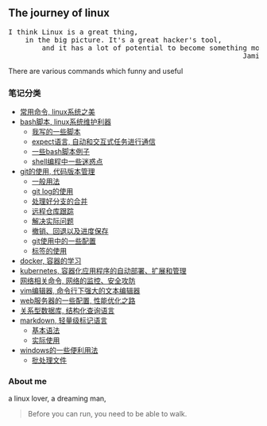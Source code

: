 ## The journey of linux <br/>
<pre>
I think Linux is a great thing,
    in the big picture. It's a great hacker's tool,
        and it has a lot of potential to become something more.
                                                        Jamie Zawinski
</pre>
There are various commands which funny and useful <br/>

### 笔记分类

+ [常用命令, linux系统之美](https://github.com/HudsonWu/linuxStudying/tree/master/common)
+ [bash脚本, linux系统维护利器](https://github.com/HudsonWu/linuxStudying/tree/master/bash)
    + [我写的一些脚本](https://github.com/HudsonWu/linuxStudying/tree/master/bash/my)
    + [expect语言, 自动和交互式任务进行通信](https://github.com/HudsonWu/linuxStudying/tree/master/bash/expect)
    + [一些bash脚本例子](https://github.com/HudsonWu/linuxStudying/tree/master/bash/examples)
    + [shell编程中一些迷惑点](https://github.com/HudsonWu/linuxStudying/tree/master/bash/usage.md)
+ [git的使用, 代码版本管理](https://github.com/HudsonWu/linuxStudying/tree/master/git)
    + [一般用法](https://github.com/HudsonWu/linuxStudying/blob/master/git/common.md)
    + [git log的使用](https://github.com/HudsonWu/linuxStudying/blob/master/git/log.md)
    + [处理好分支的合并](https://github.com/HudsonWu/linuxStudying/blob/master/git/merge.md)
    + [远程仓库跟踪](https://github.com/HudsonWu/linuxStudying/blob/master/git/remote.md)
    + [解决实际问题](https://github.com/HudsonWu/linuxStudying/blob/master/git/attention.md)
    + [撤销、回退以及进度保存](https://github.com/HudsonWu/linuxStudying/blob/master/git/checkout.md)
    + [git使用中的一些配置](https://github.com/HudsonWu/linuxStudying/blob/master/git/conf.md)
    + [标签的使用](https://github.com/HudsonWu/linuxStudying/blob/master/git/tag.md)
+ [docker, 容器的学习](https://github.com/HudsonWu/linuxStudying/tree/master/docker)
+ [kubernetes, 容器化应用程序的自动部署、扩展和管理](https://github.com/HudsonWu/linuxStudying/tree/master/kubernetes)
+ [网络相关命令, 网络的监控、安全攻防](https://github.com/HudsonWu/linuxStudying/tree/master/network)
+ [vim编辑器, 命令行下强大的文本编辑器](https://github.com/HudsonWu/linuxStudying/tree/master/vim)
+ [web服务器的一些配置, 性能优化之路](https://github.com/HudsonWu/linuxStudying/tree/master/webservers)
+ [关系型数据库, 结构化查询语言](https://github.com/HudsonWu/linuxStudying/tree/master/rdbms)
+ [markdown, 轻量级标记语言](https://github.com/HudsonWu/linuxStudying/tree/master/markdown)
    + [基本语法](https://github.com/HudsonWu/linuxStudying/blob/master/markdown/how.md)
    + [实际使用](https://github.com/HudsonWu/linuxStudying/blob/master/markdown/use.md)
+ [windows的一些便利用法](https://github.com/HudsonWu/linuxStudying/tree/master/windows)
    + [批处理文件](https://github.com/HudsonWu/linuxStudying/tree/master/windows/bat)

### About me
a linux lover, a dreaming man,  

> Before you can run, you need to be able to walk.</br>
